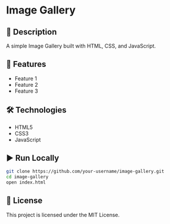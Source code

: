 # Image Gallery

## 📌 Description
A simple Image Gallery built with HTML, CSS, and JavaScript.

## 🚀 Features
- Feature 1
- Feature 2
- Feature 3

## 🛠️ Technologies
- HTML5  
- CSS3  
- JavaScript  

## ▶️ Run Locally
```bash
git clone https://github.com/your-username/image-gallery.git
cd image-gallery
open index.html
```

## 📜 License
This project is licensed under the MIT License.
